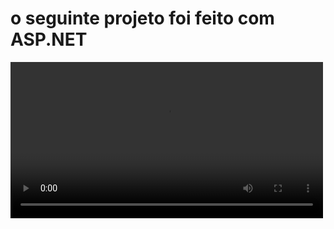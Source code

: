 # o seguinte projeto foi feito com ASP.NET

<video width="500" heigth="250">
  <source src="./videoExemplo.mp4" type="video/mp4">
</video>

